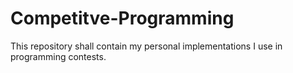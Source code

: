 # Competitve-Programming
This repository shall contain my personal implementations I use in programming contests.
